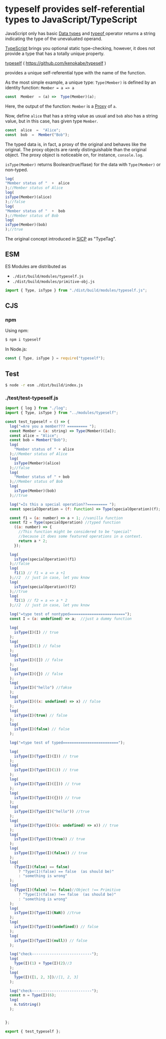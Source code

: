 

# typeself provides self-referential types to JavaScript/TypeScript

JavaScript only has basic [Data types](https://developer.mozilla.org/en-US/docs/Web/JavaScript/Guide/Grammar_and_types#Data_structures_and_types) and [typeof ](https://developer.mozilla.org/en-US/docs/Web/JavaScript/Reference/Operators/typeof)operator returns a string indicating the type of the unevaluated operand.

[TypeScript](http://www.typescriptlang.org/) brings you optional static type-checking, however, it does not provide a type that has a totally unique property.

[typeself](https://www.npmjs.com/package/typeself) ( https://github.com/kenokabe/typeself )

provides a unique self-referential type with the name of the function.

As the most simple example, a unique type: `Type(Member)` is defined by an identity function: `Member = a => a`

```js
const  Member  = (a) =>  Type(Member)(a);
```

Here, the output of the function: `Member` is a [Proxy](https://developer.mozilla.org/en-US/docs/Web/JavaScript/Reference/Global_Objects/Proxy)  of `a`.

Now, define `alice` that has a string value as usual and `bob` also has a string value, but in this case, has given type `Member`.

```js
const  alice  =  "Alice";
const  bob  =  Member("Bob");
```
The typed data is, in fact, a proxy of the original and behaves like the original. The proxy objects are rarely distinguishable than the original object. The proxy object is noticeable on, for instance, `console.log`.

`isType(Member)` returns Boolean(true/flase) for the data with `Type(Member)`
 or non-typed.
 
```js
log(
"Member status of "  +  alice
);//Member status of Alice
log(
isType(Member)(alice)
);//false
log(
"Member status of "  +  bob
);//Member status of Bob
log(
isType(Member)(bob)
);//true
```

The original concept introduced in [SICP](http://mitpress.mit.edu/sites/default/files/sicp/index.html) as "TypeTag".
 
## ESM

ES Modules are distributed as

- `./dist/build/modules/typeself.js`
- `./dist/build/modules/primitive-obj.js`

```js
import { Type, isType } from "./dist/build/modules/typeself.js";
```

## CJS

### npm

Using npm:

```sh
$ npm i typeself
```

In Node.js:

```js
const { Type, isType } = require("typeself");
```

## Test

```sh
$ node -r esm ./dist/build/index.js
```

### ./test/test-typeself.js


```js
import { log } from "./log";
import { Type, isType } from "../modules/typeself";

const test_typeself = () => {
  log("=Are you a member??? ========= ");
  const Member = (a: string) => Type(Member)([a]);
  const alice = "Alice";
  const bob = Member("Bob");
  log(
    "Member status of " + alice
  );//Member status of Alice
  log(
    isType(Member)(alice)
  );//false
  log(
    "Member status of " + bob
  );//Member status of Bob
  log(
    isType(Member)(bob)
  );//true

  log("=Is this a special operation??========= ");
  const specialOperation = (f: Function) => Type(specialOperation)(f);

  const f1 = (a: number) => a + 1; //vanilla function
  const f2 = Type(specialOperation) //typed function
    ((a: number) => {
      //This function might be considered to be "special" 
      //because it does some featured operations in a context.
      return a * 2;
    });

  log(
    isType(specialOperation)(f1)
  );//false
  log(
    f1(1) // f1 = a => a +1
  );//2  // just in case, let you know
  log(
    isType(specialOperation)(f2)
  );//true
  log(
    f2(1) // f2 = a => a * 2
  );//2  // just in case, let you know

  log("=type test of nontyped=========================");
  const I = (a: undefined) => a;  //just a dummy function

  log(
    isType(I)(I) // true
  );
  log(
    isType(I)(1) // false
  );
  log(
    isType(I)([]) // false
  );
  log(
    isType(I)({}) // false
  );
  log(
    isType(I)("hello") //fakse
  );
  log(
    isType(I)((x: undefined) => x) // false
  );
  log(
    isType(I)(true) // false
  );
  log(
    isType(I)(false) // false
  );

  log("=type test of typed=========================");

  log(
    isType(I)(Type(I)(I)) // true
  );
  log(
    isType(I)(Type(I)(1)) // true
  );
  log(
    isType(I)(Type(I)([])) // true
  );
  log(
    isType(I)(Type(I)({})) // true
  );
  log(
    isType(I)(Type(I)("hello")) //true
  );
  log(
    isType(I)(Type(I)((x: undefined) => x)) // true
  );
  log(
    isType(I)(Type(I)(true)) // true
  );
  log(
    isType(I)(Type(I)(false)) // true
  );
  log(
    (Type(I)(false) == false)
      ? "Type(I)(false) == false  (as should be)"
      : "something is wrong"
  );
  log(
    (Type(I)(false) !== false)//Object !== Primitive
      ? "Type(I)(false) !== false  (as should be)"
      : "something is wrong"
  );
  log(
    isType(I)(Type(I)(NaN)) //true
  );
  log(
    isType(I)(Type(I)(undefined)) // false
  );
  log(
    isType(I)(Type(I)(null)) // false
  );

  log("check---------------------------");
  log(
    Type(I)(1) + Type(I)(2)//3
  );
  log(
    Type(I)([1, 2, 3])//[1, 2, 3]
  );

  log("check---------------------------");
  const n = Type(I)(6);
  log(
    n.toString()
  );


};

export { test_typeself };
```